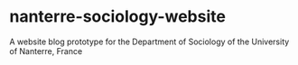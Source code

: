 # nanterre-sociology-website
A website blog prototype for the Department of Sociology of the University of Nanterre, France
